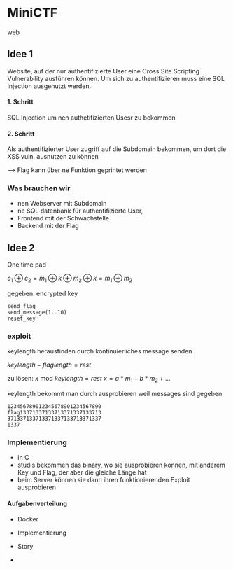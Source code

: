 # MiniCTF
web

## Idee 1
Website, auf der nur authentifizierte User eine Cross Site Scripting Vulnerability ausführen können. Um sich zu authentifizieren muss eine SQL Injection ausgenutzt werden.

#### 1. Schritt
SQL Injection um nen authetifizierten Usesr zu bekommen

#### 2. Schritt
Als authentifizierter User zugriff auf die Subdomain bekommen, um dort die XSS vuln. ausnutzen zu können

--> Flag kann über ne Funktion geprintet werden


### Was brauchen wir
- nen Webserver mit Subdomain
- ne SQL datenbank für authentifizierte User,
- Frontend mit der Schwachstelle
- Backend mit der Flag


## Idee 2
One time pad

$c_1 \oplus c_2 = m_1 \oplus k \oplus m_2 \oplus k = m_1 \oplus m_2$

gegeben: encrypted key

```
send_flag
send_message(1..10)
reset_key
```

### exploit
keylength herausfinden durch kontinuierliches message senden

$keylength - flaglength = rest$

zu lösen: 
$x \text{ mod } keylength = rest$
$x = a*m_1 + b*m_2 + ...$ 

keylength bekommt man durch ausprobieren
weil messages sind gegeben

```
123456789012345678901234567890
flag13371337133713371337133713
371337133713371337133713371337
1337
```

### Implementierung
- in C
- studis bekommen das binary, wo sie ausprobieren können, mit anderem Key und Flag, der aber die gleiche Länge hat
- beim Server können sie dann ihren funktionierenden Exploit ausprobieren

#### Aufgabenverteilung
- Docker 
- Implementierung
- Story


- 